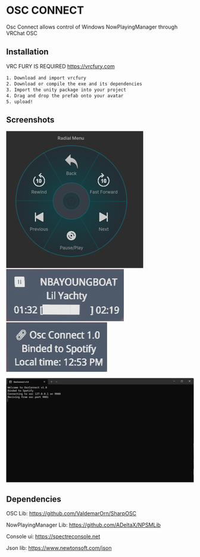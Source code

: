 # OSC CONNECT

Osc Connect allows control of Windows NowPlayingManager through VRChat OSC

## Installation
VRC FURY IS REQUIRED https://vrcfury.com

    1. Download and import vrcfury
    2. Download or compile the exe and its dependencies
    3. Import the unity package into your project
    4. Drag and drop the prefab onto your avatar
    5. upload!
    
## Screenshots

![App Screenshot](https://github.com/ImDragonxd07/OscConnect/blob/main/OscConnectScreenshots/radial.png?raw=true)
![App Screenshot](https://github.com/ImDragonxd07/OscConnect/blob/main/OscConnectScreenshots/chatbox.png?raw=true) 
![App Screenshot](https://github.com/ImDragonxd07/OscConnect/blob/main/OscConnectScreenshots/chatbox%20(2).png?raw=true)

![App Screenshot](https://github.com/ImDragonxd07/OscConnect/blob/main/OscConnectScreenshots/console.png?raw=true)

## Dependencies

OSC Lib: https://github.com/ValdemarOrn/SharpOSC 

NowPlayingManager Lib: https://github.com/ADeltaX/NPSMLib

Console ui: https://spectreconsole.net

Json lib: https://www.newtonsoft.com/json
